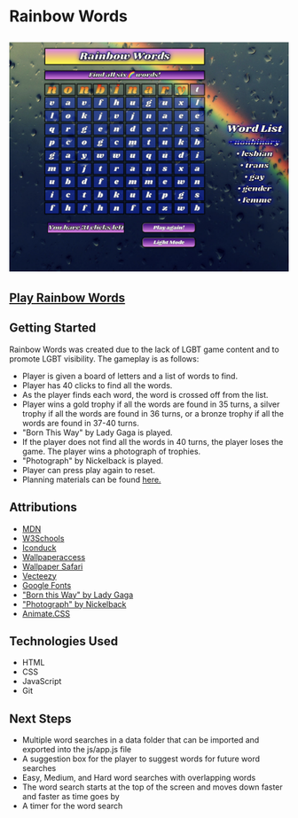 # Rainbow Words
## ![Rainbow Words Screenshot](./assets/images/RainbowWordsScreenshot.png)
## [Play Rainbow Words](https://rainbowwords.netlify.app/)
## Getting Started
Rainbow Words was created due to the lack of LGBT game content and to promote LGBT visibility.  The gameplay is as follows:
* Player is given a board of letters and a list of words to find.
* Player has 40 clicks to find all the words.
* As the player finds each word, the word is crossed off from the list.
* Player wins a gold trophy if all the words are found in 35 turns, a silver trophy if all the words are found in 36 turns, or a bronze trophy if all the words are found in 37-40 turns.
* "Born This Way" by Lady Gaga is played.
* If the player does not find all the words in 40 turns, the player loses the game.  The player wins a photograph of trophies.
* "Photograph" by Nickelback is played.
* Player can press play again to reset.
* Planning materials can be found [here.](./pseudo.txt)
## Attributions
* [MDN](https://www.w3schools.com/)
* [W3Schools](https://www.w3schools.com/)
* [Iconduck](https://iconduck.com/emojis/44328/rainbow)
* [Wallpaperaccess](https://wallpaperaccess.com/rainbow-rain)
* [Wallpaper Safari](https://wallpapersafari.com/rainbow-clouds-wallpaper/)
* [Vecteezy](https://www.vecteezy.com/vector-art/11264507-winner-trophy-icon-gold-silver-bronze-cartoon-trophy-vector-illustration)
* [Google Fonts](https://fonts.googleapis.com/css2?family=Shrikhand&display=swa)
* ["Born this Way" by Lady Gaga](https://www.youtube.com/watch?v=3Vzrr64ZrVU)
* ["Photograph" by Nickelback](https://www.youtube.com/watch?v=IcDnVaYOsig)
* [Animate.CSS](https://animate.style/#attention_seekers)
## Technologies Used
* HTML
* CSS
* JavaScript
* Git
## Next Steps
* Multiple word searches in a data folder that can be imported and exported into the js/app.js file
* A suggestion box for the player to suggest words for future word searches
* Easy, Medium, and Hard word searches with overlapping words
* The word search starts at the top of the screen and moves down faster and faster as time goes by
* A timer for the word search